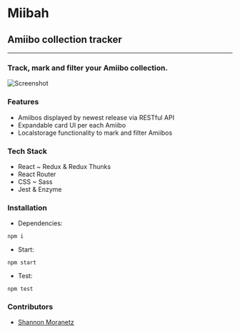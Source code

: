 # Miibah

## Amiibo collection tracker

* * *

### Track, mark and filter your Amiibo collection.

![Screenshot](https://i.imgur.com/ZB48UuY.gif)

### Features

*   Amiibos displayed by newest release via RESTful API
*   Expandable card UI per each Amiibo
*   Localstorage functionality to mark and filter Amiibos

### Tech Stack

*   React ~ Redux & Redux Thunks
*   React Router
*   CSS ~ Sass
*   Jest & Enzyme

### Installation

* Dependencies:
```
npm i
```
* Start:
```
npm start
```
* Test:
```
npm test
```

### Contributors

* [Shannon Moranetz](https://github.com/shannonmoranetz)